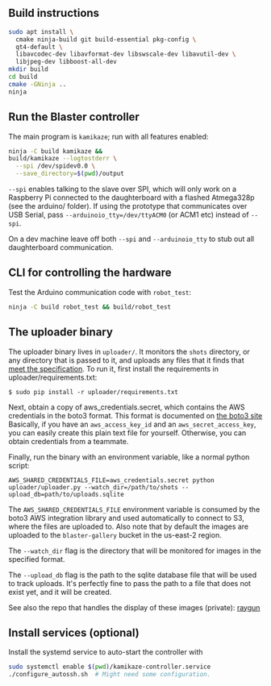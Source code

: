 ## Build instructions

```bash
sudo apt install \
  cmake ninja-build git build-essential pkg-config \
  qt4-default \
  libavcodec-dev libavformat-dev libswscale-dev libavutil-dev \
  libjpeg-dev libboost-all-dev
mkdir build
cd build
cmake -GNinja ..
ninja
```

## Run the Blaster controller
The main program is `kamikaze`; run with all features enabled:
```bash
ninja -C build kamikaze &&
build/kamikaze --logtostderr \
  --spi /dev/spidev0.0 \
  --save_directory=$(pwd)/output
```

`--spi` enables talking to the slave over SPI, which will only work on a
Raspberry Pi connected to the daughterboard with a flashed Atmega328p (see the
arduino/ folder). If using the prototype that communicates over USB Serial,
pass `--arduinoio_tty=/dev/ttyACM0` (or ACM1 etc) instead of `--spi`.

On a dev machine leave off both `--spi` and `--arduinoio_tty` to stub out all
daughterboard communication.

## CLI for controlling the hardware

Test the Arduino communication code with `robot_test`:
```bash
ninja -C build robot_test && build/robot_test
```

## The uploader binary

The uploader binary lives in `uploader/`. It monitors the `shots` directory, or
any directory that is passed to it, and uploads any files that it finds that
[meet the specification](https://github.com/audiodude/kamikaze/blob/master/uploader/file_collector.py#L11).
To run it, first install the requirements in uploader/requirements.txt:

`$ sudo pip install -r uploader/requirements.txt`

Next, obtain a copy of aws_credentials.secret, which contains the AWS
credentials in the boto3 format. This format is documented on
[the boto3 site](https://boto3.amazonaws.com/v1/documentation/api/latest/guide/configuration.html#shared-credentials-file)
Basically, if you have an `aws_access_key_id` and an `aws_secret_access_key`,
you can easily create this plain text file for yourself. Otherwise, you can
obtain credentials from a teammate.

Finally, run the binary  with an environment variable, like a normal python
script:

`AWS_SHARED_CREDENTIALS_FILE=aws_credentials.secret python uploader/uploader.py --watch_dir=/path/to/shots --upload_db=path/to/uploads.sqlite`

The `AWS_SHARED_CREDENTIALS_FILE` environment variable is consumed by the boto3
AWS integration library and used automatically to connect to S3, where the
files are uploaded to. Also note that by default the images are uploaded to the
`blaster-gallery` bucket in the us-east-2 region.

The `--watch_dir` flag is the directory that will be monitored for images
in the specified format.

The `--upload_db` flag is the path to the sqlite database file that will be
used to track uploads. It's perfectly fine to pass the path to a file that does
not exist yet, and it will be created.

See also the repo that handles the display of these images (private):
[raygun](https://github.com/audiodude/raygun)

## Install services (optional)

Install the systemd service to auto-start the controller with
```bash
sudo systemctl enable $(pwd)/kamikaze-controller.service
./configure_autossh.sh  # Might need some configuration.
```
